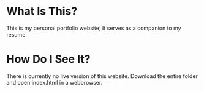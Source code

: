 # What Is This?
This is my personal portfolio website; It serves as a companion to my resume.

# How Do I See It?
There is currently no live version of this website.
Download the entire folder and open index.html in a webbrowser.
